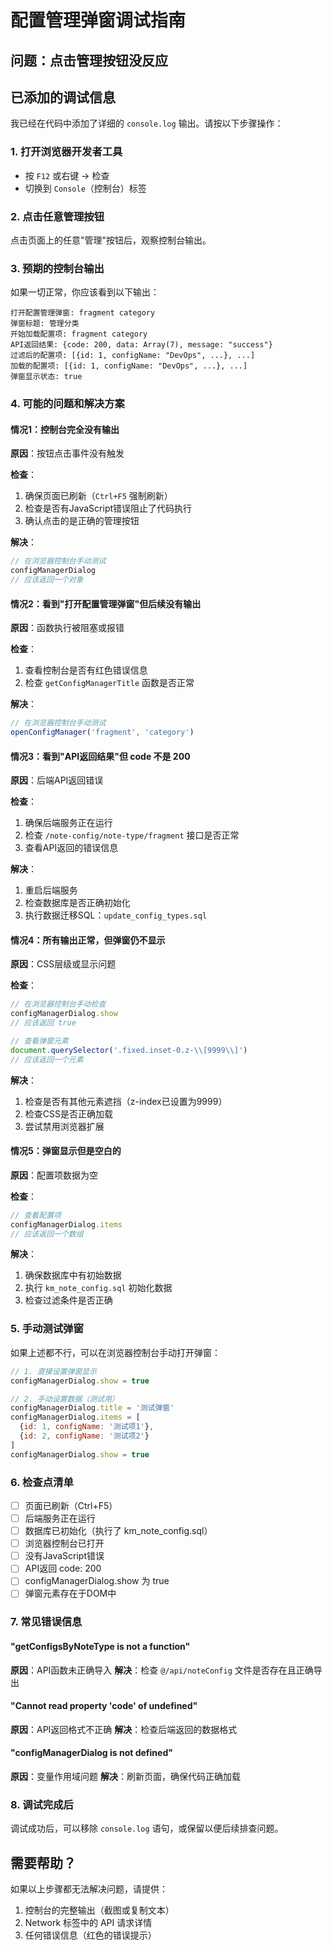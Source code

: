 # 配置管理弹窗调试指南

## 问题：点击管理按钮没反应

## 已添加的调试信息

我已经在代码中添加了详细的 `console.log` 输出。请按以下步骤操作：

### 1. 打开浏览器开发者工具

- 按 `F12` 或右键 → 检查
- 切换到 `Console`（控制台）标签

### 2. 点击任意管理按钮

点击页面上的任意"管理"按钮后，观察控制台输出。

### 3. 预期的控制台输出

如果一切正常，你应该看到以下输出：

```
打开配置管理弹窗: fragment category
弹窗标题: 管理分类
开始加载配置项: fragment category
API返回结果: {code: 200, data: Array(7), message: "success"}
过滤后的配置项: [{id: 1, configName: "DevOps", ...}, ...]
加载的配置项: [{id: 1, configName: "DevOps", ...}, ...]
弹窗显示状态: true
```

### 4. 可能的问题和解决方案

#### 情况1：控制台完全没有输出

**原因**：按钮点击事件没有触发

**检查**：
1. 确保页面已刷新（`Ctrl+F5` 强制刷新）
2. 检查是否有JavaScript错误阻止了代码执行
3. 确认点击的是正确的管理按钮

**解决**：
```javascript
// 在浏览器控制台手动测试
configManagerDialog
// 应该返回一个对象
```

#### 情况2：看到"打开配置管理弹窗"但后续没有输出

**原因**：函数执行被阻塞或报错

**检查**：
1. 查看控制台是否有红色错误信息
2. 检查 `getConfigManagerTitle` 函数是否正常

**解决**：
```javascript
// 在浏览器控制台手动测试
openConfigManager('fragment', 'category')
```

#### 情况3：看到"API返回结果"但 code 不是 200

**原因**：后端API返回错误

**检查**：
1. 确保后端服务正在运行
2. 检查 `/note-config/note-type/fragment` 接口是否正常
3. 查看API返回的错误信息

**解决**：
1. 重启后端服务
2. 检查数据库是否正确初始化
3. 执行数据迁移SQL：`update_config_types.sql`

#### 情况4：所有输出正常，但弹窗仍不显示

**原因**：CSS层级或显示问题

**检查**：
```javascript
// 在浏览器控制台手动检查
configManagerDialog.show
// 应该返回 true

// 查看弹窗元素
document.querySelector('.fixed.inset-0.z-\\[9999\\]')
// 应该返回一个元素
```

**解决**：
1. 检查是否有其他元素遮挡（z-index已设置为9999）
2. 检查CSS是否正确加载
3. 尝试禁用浏览器扩展

#### 情况5：弹窗显示但是空白的

**原因**：配置项数据为空

**检查**：
```javascript
// 查看配置项
configManagerDialog.items
// 应该返回一个数组
```

**解决**：
1. 确保数据库中有初始数据
2. 执行 `km_note_config.sql` 初始化数据
3. 检查过滤条件是否正确

### 5. 手动测试弹窗

如果上述都不行，可以在浏览器控制台手动打开弹窗：

```javascript
// 1. 直接设置弹窗显示
configManagerDialog.show = true

// 2. 手动设置数据（测试用）
configManagerDialog.title = '测试弹窗'
configManagerDialog.items = [
  {id: 1, configName: '测试项1'},
  {id: 2, configName: '测试项2'}
]
configManagerDialog.show = true
```

### 6. 检查点清单

- [ ] 页面已刷新（Ctrl+F5）
- [ ] 后端服务正在运行
- [ ] 数据库已初始化（执行了 km_note_config.sql）
- [ ] 浏览器控制台已打开
- [ ] 没有JavaScript错误
- [ ] API返回 code: 200
- [ ] configManagerDialog.show 为 true
- [ ] 弹窗元素存在于DOM中

### 7. 常见错误信息

#### "getConfigsByNoteType is not a function"
**原因**：API函数未正确导入
**解决**：检查 `@/api/noteConfig` 文件是否存在且正确导出

#### "Cannot read property 'code' of undefined"
**原因**：API返回格式不正确
**解决**：检查后端返回的数据格式

#### "configManagerDialog is not defined"
**原因**：变量作用域问题
**解决**：刷新页面，确保代码正确加载

### 8. 调试完成后

调试成功后，可以移除 `console.log` 语句，或保留以便后续排查问题。

## 需要帮助？

如果以上步骤都无法解决问题，请提供：
1. 控制台的完整输出（截图或复制文本）
2. Network 标签中的 API 请求详情
3. 任何错误信息（红色的错误提示）


